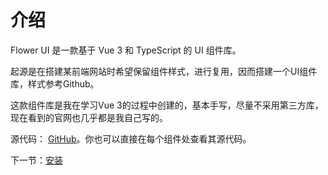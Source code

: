 # 介绍

Flower UI 是一款基于 Vue 3 和 TypeScript 的 UI 组件库。

起源是在搭建某前端网站时希望保留组件样式，进行复用，因而搭建一个UI组件库，样式参考Github。

这款组件库是我在学习Vue 3的过程中创建的，基本手写，尽量不采用第三方库，现在看到的官网也几乎都是我自己写的。

源代码： [GitHub](https://github.com/SuperPowerZhang/vue_flower_ui)。你也可以直接在每个组件处查看其源代码。

下一节：[安装](#/doc/install)